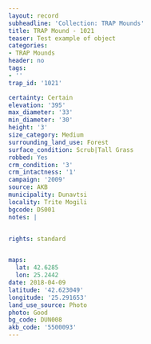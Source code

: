 ```yaml
---
layout: record
subheadline: 'Collection: TRAP Mounds'
title: TRAP Mound - 1021
teaser: Test example of object
categories:
- TRAP Mounds
header: no
tags:
- ''
trap_id: '1021'

certainty: Certain
elevation: '395'
max_diameter: '33'
min_diameter: '30'
height: '3'
size_category: Medium
surrounding_land_use: Forest
surface_condition: Scrub|Tall Grass
robbed: Yes
crm_condition: '3'
crm_intactness: '1'
campaign: '2009'
source: AKB
municipality: Dunavtsi
locality: Trite Mogili
bgcode: DS001
notes: |


rights: standard


maps:
  lat: 42.6285
  lon: 25.2442
date: 2018-04-09
latitude: '42.623049'
longitude: '25.291653'
land_use_source: Photo
photo: Good
bg_code: DUN008
akb_code: '5500093'
---
```

